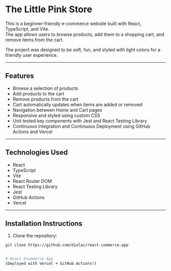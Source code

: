 # The Little Pink Store

This is a beginner-friendly e-commerce website built with React, TypeScript, and Vite.  
The app allows users to browse products, add them to a shopping cart, and remove items from the cart.  

The project was designed to be soft, fun, and styled with light colors for a friendly user experience.

---

## Features

- Browse a selection of products
- Add products to the cart
- Remove products from the cart
- Cart automatically updates when items are added or removed
- Navigation between Home and Cart pages
- Responsive and styled using custom CSS
- Unit tested key components with Jest and React Testing Library
- Continuous Integration and Continuous Deployment  using GitHub Actions and Vercel

---

## Technologies Used

- React
- TypeScript
- Vite
- React Router DOM
- React Testing Library
- Jest
- GitHub Actions
- Vercel 

---

## Installation Instructions

1. Clone the repository:

```bash
git clone https://github.com/dielac/react-commerce-app


# React Ecommerce App
(Deployed with Vercel + GitHub Actions!)
